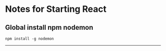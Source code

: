 # Notes for Starting React

## Global install npm nodemon

```
npm install -g nodemon
```

----------------------------


